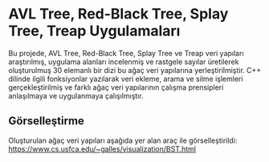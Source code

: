 # AVL Tree, Red-Black Tree, Splay Tree, Treap Uygulamaları
Bu projede, AVL Tree, Red-Black Tree, Splay Tree ve Treap veri yapıları araştırılmış, uygulama alanları incelenmiş ve rastgele sayılar üretilerek oluşturulmuş 30 elemanlı bir dizi bu ağaç veri yapılarına yerleştirilmiştir. C++ dilinde ilgili fonksiyonlar yazılarak veri ekleme, arama ve silme işlemleri gerçekleştirilmiş ve farklı ağaç veri yapılarının çalışma prensipleri anlaşılmaya ve uygulanmaya çalışılmıştır.
## Görselleştirme
Oluşturulan ağaç veri yapıları aşağıda yer alan araç ile görselleştirildi:
https://www.cs.usfca.edu/~galles/visualization/BST.html
